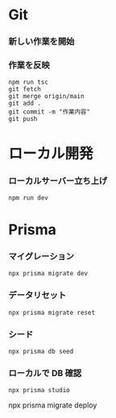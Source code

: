 # Git

### 新しい作業を開始

<!-- [GitHub](https://github.com/tooooofu24/health-management-front)で作業内容の issue を作成 -->

<!-- ```
# 数字はissueのidに対応させる
git checkout main
git pull origin main
git checkout -b feature/12345
``` -->

### 作業を反映

```
npm run tsc
git fetch
git merge origin/main
git add .
git commit -m "作業内容"
git push
```

<!-- プルリクエストを作成 -->

# ローカル開発

### ローカルサーバー立ち上げ

```
npm run dev
```

# Prisma

### マイグレーション

```
npx prisma migrate dev
```

### データリセット

```
npx prisma migrate reset
```

### シード

```
npx prisma db seed
```

### ローカルで DB 確認

```
npx prisma studio
```

npx prisma migrate deploy
